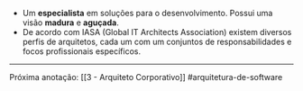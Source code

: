 - Um **especialista** em soluções para o desenvolvimento. Possui uma visão **madura** e **aguçada**.
- De acordo com IASA (Global IT Architects Association) existem diversos perfis de arquitetos, cada um com um conjuntos de responsabilidades e focos profissionais específicos.
---
Próxima anotação: [[3 - Arquiteto Corporativo]]
#arquitetura-de-software 